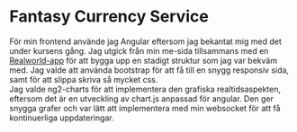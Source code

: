 # Fantasy Currency Service

För min frontend använde jag Angular eftersom jag bekantat mig med det under kursens gång.
Jag utgick från min me-sida tillsammans med en [Realworld-app](https://github.com/gothinkster/angular-realworld-example-app) för att bygga upp en stadigt struktur som jag var bekväm med.
Jag valde att använda bootstrap för att få till en snygg responsiv sida, samt för att slippa skriva så mycket css.  
Jag valde ng2-charts för att implementera den grafiska realtidsaspekten, eftersom det är en utveckling av chart.js anpassad för angular. Den ger snygga grafer och var lätt att implementera med min websocket för att få kontinuerliga uppdateringar.
